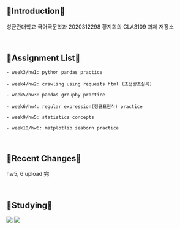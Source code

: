   :apple:**Introduction**:apple:
  -------------
  성균관대학교 국어국문학과 2020312298 황지희의 CLA3109 과제 저장소
  
  <br/>
  
  :green_apple:**Assignment List**:green_apple:
  -----------------
  ```
  - week3/hw1: python pandas practice
  
  - week4/hw2: crawling using requests html (조선왕조실록)
  
  - week5/hw3: pandas groupby practice
  
  - week6/hw4: regular expression(정규표현식) practice
  
  - week9/hw5: statistics concepts
  
  - week10/hw6: matplotlib seaborn practice
  ```
  
  <br/>
  
  :orange:**Recent Changes**:orange:
  ---------
  hw5, 6 upload 完

  <br/>
  
  :lemon:**Studying**:lemon:
  ----------
 <img src="https://img.shields.io/badge/Python-3776AB?style=flat&logo=Python&logoColor=white"/> <img src="https://img.shields.io/badge/C-A8B9CC?style=flat&logo=C&logoColor=white"/>
